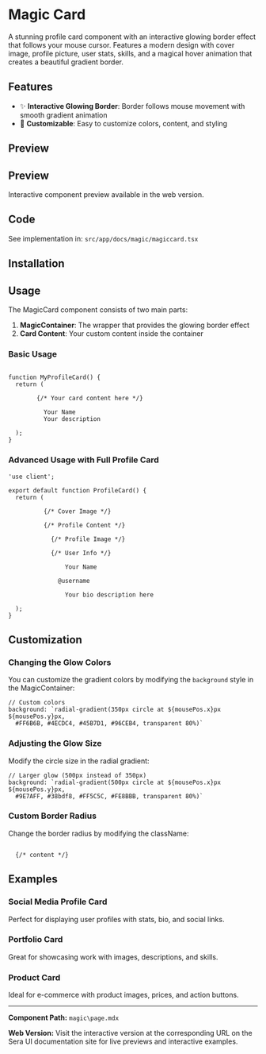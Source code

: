 # Magic Card

A stunning profile card component with an interactive glowing border effect that follows your mouse cursor. Features a modern design with cover image, profile picture, user stats, skills, and a magical hover animation that creates a beautiful gradient border.

## Features

- ✨ **Interactive Glowing Border**: Border follows mouse movement with smooth gradient animation
- 🎯 **Customizable**: Easy to customize colors, content, and styling

## Preview

## Preview

Interactive component preview available in the web version.

## Code

See implementation in: `src/app/docs/magic/magiccard.tsx`

## Installation

## Usage

The MagicCard component consists of two main parts:

1. **MagicContainer**: The wrapper that provides the glowing border effect
2. **Card Content**: Your custom content inside the container

### Basic Usage

```tsx

function MyProfileCard() {
  return (

        {/* Your card content here */}
        
          Your Name
          Your description

  );
}
```

### Advanced Usage with Full Profile Card

```tsx
'use client';

export default function ProfileCard() {
  return (

          {/* Cover Image */}

          {/* Profile Content */}
          
            {/* Profile Image */}

            {/* User Info */}

                Your Name
              
              @username
              
                Your bio description here

  );
}
```

## Customization

### Changing the Glow Colors

You can customize the gradient colors by modifying the `background` style in the MagicContainer:

```tsx
// Custom colors
background: `radial-gradient(350px circle at ${mousePos.x}px ${mousePos.y}px, 
  #FF6B6B, #4ECDC4, #45B7D1, #96CEB4, transparent 80%)`
```

### Adjusting the Glow Size

Modify the circle size in the radial gradient:

```tsx
// Larger glow (500px instead of 350px)
background: `radial-gradient(500px circle at ${mousePos.x}px ${mousePos.y}px, 
  #9E7AFF, #38bdf8, #FF5C5C, #FE8BBB, transparent 80%)`
```

### Custom Border Radius

Change the border radius by modifying the className:

```tsx

  {/* content */}

```

## Examples

### Social Media Profile Card

Perfect for displaying user profiles with stats, bio, and social links.

### Portfolio Card

Great for showcasing work with images, descriptions, and skills.

### Product Card

Ideal for e-commerce with product images, prices, and action buttons.

---

**Component Path:** `magic\page.mdx`

**Web Version:** Visit the interactive version at the corresponding URL on the Sera UI documentation site for live previews and interactive examples.
